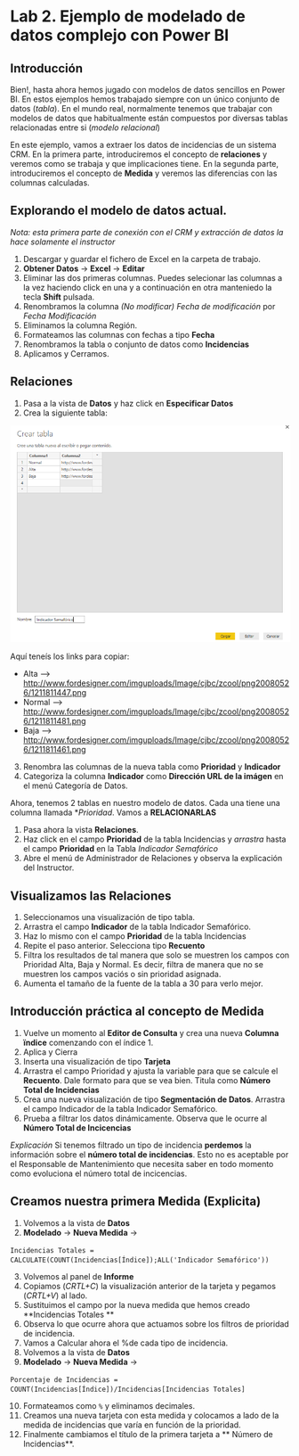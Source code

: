 Lab 2. Ejemplo de modelado de datos complejo con Power BI
================

Introducción
------------

Bien!, hasta ahora hemos jugado con modelos de datos sencillos en Power BI. En estos ejemplos hemos trabajado siempre con un único conjunto de datos (*tabla*). En el mundo real, normalmente tenemos que trabajar con modelos de datos que habitualmente están compuestos por diversas tablas relacionadas entre si (*modelo relacional*)

En este ejemplo, vamos a extraer los datos de incidencias de un sistema CRM. En la primera parte, introduciremos el concepto de **relaciones** y veremos como se trabaja y que implicaciones tiene. En la segunda parte, introduciremos el concepto de **Medida** y veremos las diferencias con las columnas calculadas.


Explorando el modelo de datos actual.
------------
*Nota: esta primera parte de conexión con el CRM y extracción de datos la hace solamente el instructor*

1. Descargar y guardar el fichero de Excel en la carpeta de trabajo.
2. **Obtener Datos** -> **Excel** -> **Editar**
3. Eliminar las dos primeras columnas. Puedes selecionar las columnas a la vez haciendo click en una y a continuación en otra manteniedo la tecla **Shift** pulsada.
4. Renombramos la columna *(No modificar) Fecha de modificación* por *Fecha Modificación*
5. Eliminamos la columna Región.
6. Formateamos las columnas con fechas a tipo **Fecha**
7. Renombramos la tabla o conjunto de datos como **Incidencias**
8. Aplicamos y Cerramos.

Relaciones
------------

1. Pasa a la vista de **Datos** y haz click en **Especificar Datos**
2. Crea la siguiente tabla:

![indicador semafórico](indicador_semaforico.PNG)

Aquí teneís los links para copiar:

- Alta --> http://www.fordesigner.com/imguploads/Image/cjbc/zcool/png20080526/1211811447.png
- Normal --> http://www.fordesigner.com/imguploads/Image/cjbc/zcool/png20080526/1211811481.png
- Baja --> http://www.fordesigner.com/imguploads/Image/cjbc/zcool/png20080526/1211811461.png

3. Renombra las columnas de la nueva tabla como **Prioridad** y **Indicador**
4. Categoriza la columna **Indicador** como **Dirección URL de la imágen** en el menú Categoría de Datos.

Ahora, tenemos 2 tablas en nuestro modelo de datos. Cada una tiene una columna llamada **Prioridad*.
Vamos a **RELACIONARLAS**

1. Pasa ahora  la vista **Relaciones**.
2. Haz click en el campo **Prioridad** de la tabla Incidencias y *arrastra* hasta el campo **Prioridad** en la Tabla *Indicador Semafórico*
3. Abre el menú de Administrador de Relaciones y observa la explicación del Instructor.


Visualizamos las Relaciones
------------

1. Seleccionamos una visualización de tipo tabla.
2. Arrastra el campo **Indicador** de la tabla Indicador Semafórico.
3. Haz lo mismo con el campo **Prioridad** de la tabla Incidencias
4. Repite el paso anterior. Selecciona tipo **Recuento**
5. Filtra los resultados de tal manera que solo se muestren los campos con Prioridad Alta, Baja y Normal. Es decir, filtra de manera que no se muestren los campos vaciós o sin prioridad asignada.
6. Aumenta el tamaño de la fuente de la tabla a 30 para verlo mejor.


Introducción práctica al concepto de Medida
------------
1. Vuelve un momento al **Editor de Consulta** y crea una nueva **Columna ïndice** comenzando con el índice 1.
2. Aplica y Cierra
3. Inserta una visualización de tipo **Tarjeta**
4. Arrastra el campo Prioridad y ajusta la variable para que se calcule el **Recuento**. Dale formato para que se vea bien. Titula como **Número Total de Incidencias**
5. Crea una nueva visualización de tipo **Segmentación de Datos**. Arrastra el campo Indicador de la tabla Indicador Semafórico.
6. Prueba a filtrar los datos dinámicamente. Observa que le ocurre al **Número Total de Incicencias**

*Explicación* Si tenemos filtrado un tipo de incidencia **perdemos** la información sobre el **número total de incidencias**. Esto no es aceptable por el Responsable de Mantenimiento que necesita saber en todo momento como evoluciona el número total de incicencias.

Creamos nuestra primera Medida (Explicita)
------------
1. Volvemos a la vista de **Datos**
2. **Modelado** -> **Nueva Medida** -> 
  
  `Incidencias Totales = CALCULATE(COUNT(Incidencias[Índice]);ALL('Indicador Semafórico'))`

3. Volvemos al panel de **Informe**
4. Copiamos (*CRTL+C*) la visualización anterior de la tarjeta y pegamos (*CRTL+V*) al lado. 
5. Sustituimos el campo por la nueva medida que hemos creado **Incidencias Totales **
6. Observa lo que ocurre ahora que actuamos sobre los filtros de prioridad de incidencia.
7. Vamos a Calcular ahora el %de cada tipo de incidencia.
8. Volvemos a la vista de **Datos**
9. **Modelado** -> **Nueva Medida** -> 
  
  `Porcentaje de Incidencias = COUNT(Incidencias[Índice])/Incidencias[Incidencias Totales] `

10. Formateamos como `%` y eliminamos decimales.
11. Creamos una nueva tarjeta con esta medida y colocamos a lado de la medida de incidencias que varía en función de la prioridad.
12. Finalmente cambiamos el título de la primera tarjeta a ** Número de Incidencias**.

